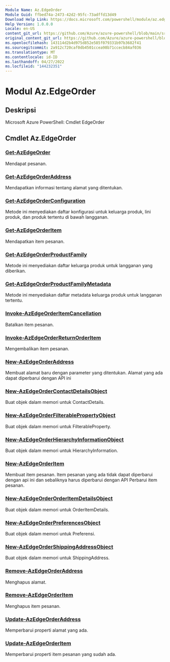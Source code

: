 ```yaml
---
Module Name: Az.EdgeOrder
Module Guid: ffbed74a-2473-42d2-95fc-73adffd13d49
Download Help Link: https://docs.microsoft.com/powershell/module/az.edgeorder
Help Version: 1.0.0.0
Locale: en-US
content_git_url: https://github.com/Azure/azure-powershell/blob/main/src/EdgeOrder/help/Az.EdgeOrder.md
original_content_git_url: https://github.com/Azure/azure-powershell/blob/main/src/EdgeOrder/help/Az.EdgeOrder.md
ms.openlocfilehash: 143114d2b4d975d852e585f079331b97b3682f41
ms.sourcegitcommit: 2a912c720caf0db4501ccea98b71ccecb84af036
ms.translationtype: MT
ms.contentlocale: id-ID
ms.lasthandoff: 04/27/2022
ms.locfileid: "144232351"
---
```

# Modul Az.EdgeOrder
## Deskripsi
Microsoft Azure PowerShell: Cmdlet EdgeOrder

## Cmdlet Az.EdgeOrder
### [Get-AzEdgeOrder](Get-AzEdgeOrder.md)
Mendapat pesanan.

### [Get-AzEdgeOrderAddress](Get-AzEdgeOrderAddress.md)
Mendapatkan informasi tentang alamat yang ditentukan.

### [Get-AzEdgeOrderConfiguration](Get-AzEdgeOrderConfiguration.md)
Metode ini menyediakan daftar konfigurasi untuk keluarga produk, lini produk, dan produk tertentu di bawah langganan.

### [Get-AzEdgeOrderItem](Get-AzEdgeOrderItem.md)
Mendapatkan item pesanan.

### [Get-AzEdgeOrderProductFamily](Get-AzEdgeOrderProductFamily.md)
Metode ini menyediakan daftar keluarga produk untuk langganan yang diberikan.

### [Get-AzEdgeOrderProductFamilyMetadata](Get-AzEdgeOrderProductFamilyMetadata.md)
Metode ini menyediakan daftar metadata keluarga produk untuk langganan tertentu.

### [Invoke-AzEdgeOrderItemCancellation](Invoke-AzEdgeOrderItemCancellation.md)
Batalkan item pesanan.

### [Invoke-AzEdgeOrderReturnOrderItem](Invoke-AzEdgeOrderReturnOrderItem.md)
Mengembalikan item pesanan.

### [New-AzEdgeOrderAddress](New-AzEdgeOrderAddress.md)
Membuat alamat baru dengan parameter yang ditentukan.
Alamat yang ada dapat diperbarui dengan API ini

### [New-AzEdgeOrderContactDetailsObject](New-AzEdgeOrderContactDetailsObject.md)
Buat objek dalam memori untuk ContactDetails.

### [New-AzEdgeOrderFilterablePropertyObject](New-AzEdgeOrderFilterablePropertyObject.md)
Buat objek dalam memori untuk FilterableProperty.

### [New-AzEdgeOrderHierarchyInformationObject](New-AzEdgeOrderHierarchyInformationObject.md)
Buat objek dalam memori untuk HierarchyInformation.

### [New-AzEdgeOrderItem](New-AzEdgeOrderItem.md)
Membuat item pesanan.
Item pesanan yang ada tidak dapat diperbarui dengan api ini dan sebaliknya harus diperbarui dengan API Perbarui item pesanan.

### [New-AzEdgeOrderOrderItemDetailsObject](New-AzEdgeOrderOrderItemDetailsObject.md)
Buat objek dalam memori untuk OrderItemDetails.

### [New-AzEdgeOrderPreferencesObject](New-AzEdgeOrderPreferencesObject.md)
Buat objek dalam memori untuk Preferensi.

### [New-AzEdgeOrderShippingAddressObject](New-AzEdgeOrderShippingAddressObject.md)
Buat objek dalam memori untuk ShippingAddress.

### [Remove-AzEdgeOrderAddress](Remove-AzEdgeOrderAddress.md)
Menghapus alamat.

### [Remove-AzEdgeOrderItem](Remove-AzEdgeOrderItem.md)
Menghapus item pesanan.

### [Update-AzEdgeOrderAddress](Update-AzEdgeOrderAddress.md)
Memperbarui properti alamat yang ada.

### [Update-AzEdgeOrderItem](Update-AzEdgeOrderItem.md)
Memperbarui properti item pesanan yang sudah ada.

